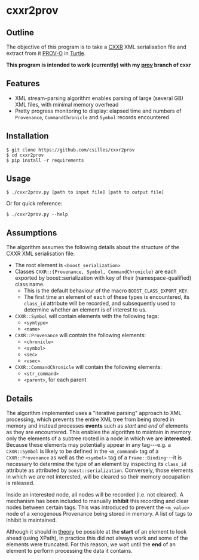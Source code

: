 # cxxr2prov

## Outline

The objective of this program is to take a
[CXXR](https://github.com/cxxr-devel/cxxr) XML serialisation file and extract
from it [PROV-O](http://www.w3.org/TR/prov-o/) in
[Turtle](http://www.w3.org/TeamSubmission/turtle/).

**This program is intended to work (currently) with my
[prov](https://github.com/csilles/cxxr/tree/prov) branch of cxxr**

## Features
* XML stream-parsing algorithm enables parsing of large (several GB) XML files,
  with minimal memory overhead
* Pretty progress monitoring to display: elapsed time and numbers of
  `Provenance`, `CommandChronicle` and `Symbol` records encountered

## Installation
    $ git clone https://github.com/csilles/cxxr2prov
    $ cd cxxr2prov
    $ pip install -r requirements

## Usage
    $ ./cxxr2prov.py [path to input file] [path to output file]
Or for quick reference:

    $ ./cxxr2prov.py --help

## Assumptions
The algorithm assumes the following details about the structure of the CXXR XML
serialisation file:

* The root element is `<boost_serialization>`
* Classes `CXXR::{Provenance, Symbol, CommandChronicle}` are each exported by
  boost::serialization with key of their (namespace-qualified) class name.
    * This is the default behaviour of the macro `BOOST_CLASS_EXPORT_KEY`.
    * The first time an element of each of these types is encountered, its
      `class_id` attribute will be recorded, and subsequently used to determine
      whether an element is of interest to us.
* `CXXR::Symbol` will contain elements with the following tags:
    * `<symtype>`
    * `<name>`
* `CXXR::Provenance` will contain the following elements:
    * `<chronicle>`
    * `<symbol>`
    * `<sec>`
    * `<usec>`
* `CXXR::CommandChronicle` will contain the following elements:
    * `<str_command>`
    * `<parent>`, for each parent

## Details
The algorithm implemented uses a "iterative parsing" approach to XML
processing, which prevents the entire XML tree from being stored in memory and
instead processes **events** such as *start* and *end* of elements as they are
encountered. This enables the algorithm to maintain in memory only the elements
of a subtree rooted in a node in which we are **interested**. Because these
elements may potentially appear in any tag---e.g. a `CXXR::Symbol` is likely to
be defined in the `<m_command>` tag of a `CXXR::Provenance` as well as the
`<symbol>` tag of a `Frame::Binding`---it is necessary to determine the type of
an element by inspecting its `class_id` attribute as attributed by
`boost::serialization`.  Conversely, those elements in which we are not
interested, will be cleared so their memory occupation is released.

Inside an interested node, all nodes will be recorded (i.e. not cleared). A
mechanism has been included to manually **inhibit** this recording and clear
nodes between certain tags. This was introduced to prevent the `<m_value>` node
of a xenogenous Provenance being stored in memory. A list of tags to inhibit is
maintained.

Although it should in
[theory](http://www.ibm.com/developerworks/xml/library/x-hiperfparse/) be
possible at the **start** of an element to
look ahead (using XPath), in practice this did not always work and some of the
elements were truncated. For this reason, we wait until the **end** of an
element to perform processing the data it contains.
